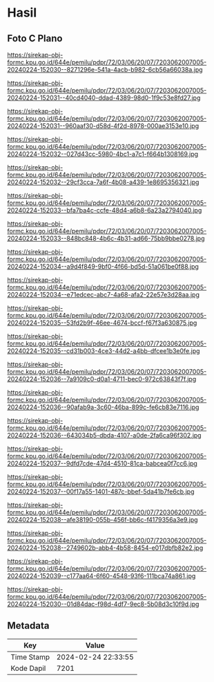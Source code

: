 # Hasil

## Foto C Plano

https://sirekap-obj-formc.kpu.go.id/644e/pemilu/pdpr/72/03/06/20/07/7203062007005-20240224-152030--8271296e-541a-4acb-b982-6cb56a66038a.jpg

https://sirekap-obj-formc.kpu.go.id/644e/pemilu/pdpr/72/03/06/20/07/7203062007005-20240224-152031--40cd4040-ddad-4389-98d0-1f9c53e8fd27.jpg

https://sirekap-obj-formc.kpu.go.id/644e/pemilu/pdpr/72/03/06/20/07/7203062007005-20240224-152031--960aaf30-d58d-4f2d-8978-000ae3153e10.jpg

https://sirekap-obj-formc.kpu.go.id/644e/pemilu/pdpr/72/03/06/20/07/7203062007005-20240224-152032--027d43cc-5980-4bc1-a7c1-f664b1308169.jpg

https://sirekap-obj-formc.kpu.go.id/644e/pemilu/pdpr/72/03/06/20/07/7203062007005-20240224-152032--29cf3cca-7a6f-4b08-a439-1e8695356321.jpg

https://sirekap-obj-formc.kpu.go.id/644e/pemilu/pdpr/72/03/06/20/07/7203062007005-20240224-152033--bfa7ba4c-ccfe-48d4-a6b8-6a23a2794040.jpg

https://sirekap-obj-formc.kpu.go.id/644e/pemilu/pdpr/72/03/06/20/07/7203062007005-20240224-152033--848bc848-4b6c-4b31-ad66-75bb9bbe0278.jpg

https://sirekap-obj-formc.kpu.go.id/644e/pemilu/pdpr/72/03/06/20/07/7203062007005-20240224-152034--a9d4f849-9bf0-4f66-bd5d-51a061be0f88.jpg

https://sirekap-obj-formc.kpu.go.id/644e/pemilu/pdpr/72/03/06/20/07/7203062007005-20240224-152034--e71edcec-abc7-4a68-afa2-22e57e3d28aa.jpg

https://sirekap-obj-formc.kpu.go.id/644e/pemilu/pdpr/72/03/06/20/07/7203062007005-20240224-152035--53fd2b9f-46ee-4674-bccf-f67f3a630875.jpg

https://sirekap-obj-formc.kpu.go.id/644e/pemilu/pdpr/72/03/06/20/07/7203062007005-20240224-152035--cd31b003-4ce3-44d2-a4bb-dfcee1b3e0fe.jpg

https://sirekap-obj-formc.kpu.go.id/644e/pemilu/pdpr/72/03/06/20/07/7203062007005-20240224-152036--7a9109c0-d0a1-4711-bec0-972c63843f7f.jpg

https://sirekap-obj-formc.kpu.go.id/644e/pemilu/pdpr/72/03/06/20/07/7203062007005-20240224-152036--90afab9a-3c60-46ba-899c-fe6cb83e7116.jpg

https://sirekap-obj-formc.kpu.go.id/644e/pemilu/pdpr/72/03/06/20/07/7203062007005-20240224-152036--643034b5-dbda-4107-a0de-2fa6ca96f302.jpg

https://sirekap-obj-formc.kpu.go.id/644e/pemilu/pdpr/72/03/06/20/07/7203062007005-20240224-152037--9dfd7cde-47d4-4510-81ca-babcea0f7cc6.jpg

https://sirekap-obj-formc.kpu.go.id/644e/pemilu/pdpr/72/03/06/20/07/7203062007005-20240224-152037--00f17a55-1401-487c-bbef-5da41b7fe6cb.jpg

https://sirekap-obj-formc.kpu.go.id/644e/pemilu/pdpr/72/03/06/20/07/7203062007005-20240224-152038--afe38190-055b-456f-bb6c-f4179356a3e9.jpg

https://sirekap-obj-formc.kpu.go.id/644e/pemilu/pdpr/72/03/06/20/07/7203062007005-20240224-152038--2749602b-abb4-4b58-8454-e017dbfb82e2.jpg

https://sirekap-obj-formc.kpu.go.id/644e/pemilu/pdpr/72/03/06/20/07/7203062007005-20240224-152039--c177aa64-6f60-4548-93f6-111bca74a861.jpg

https://sirekap-obj-formc.kpu.go.id/644e/pemilu/pdpr/72/03/06/20/07/7203062007005-20240224-152030--01d84dac-f98d-4df7-9ec8-5b08d3c10f9d.jpg


## Metadata

| Key        | Value               |
| ---------- | ------------------- |
| Time Stamp | 2024-02-24 22:33:55 |
| Kode Dapil | 7201                |



